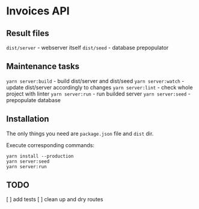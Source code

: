 # Invoices API

## Result files

`dist/server` - webserver itself
`dist/seed` - database prepopulator

## Maintenance tasks

`yarn server:build` - build dist/server and dist/seed
`yarn server:watch` - update dist/server accordingly to changes
`yarn server:lint` - check whole project with linter
`yarn server:run` - run builded server
`yarn server:seed` - prepopulate database

## Installation

The only things you need are `package.json` file and `dist` dir.

Execute corresponding commands:

```shell
yarn install --production
yarn server:seed
yarn server:run
```

## TODO

[ ] add tests
[ ] clean up and dry routes
